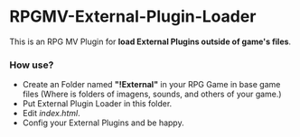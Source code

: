 # RPGMV-External-Plugin-Loader
This is an RPG MV Plugin for **load External Plugins outside of game's files**.

### How use?
* Create an Folder named **"!External"** in your RPG Game in base game files (Where is folders of imagens, sounds, and others of your game.)
* Put External Plugin Loader in this folder.
* Edit *index.html*.
* Config your External Plugins and be happy.